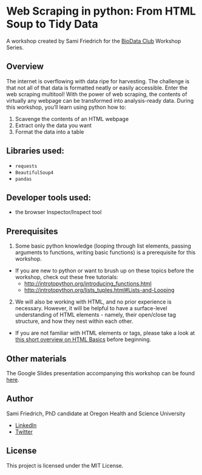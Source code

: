 # Web Scraping in python: From HTML Soup to Tidy Data

A workshop created by Sami Friedrich for the [BioData Club](https://biodata-club.github.io/) Workshop Series.


## Overview
The internet is overflowing with data ripe for harvesting. The challenge is that not all of that data is formatted neatly or easily accessible. Enter the web scraping multitool! With the power of web scraping, the contents of virtually any webpage can be transformed into analysis-ready data. During this workshop, you’ll learn using python how to:
 
1. Scavenge the contents of an HTML webpage
2. Extract only the data you want
3. Format the data into a table

## Libraries used:
  - `requests`
  - `BeautifulSoup4`
  - `pandas`

## Developer tools used:
  - the browser Inspector/Inspect tool

## Prerequisites
1. Some basic python knowledge (looping through list elements, passing arguments to functions, writing basic functions) is a prerequisite for this workshop. 
  - If you are new to python or want to brush up on these topics before the workshop, check out these free tutorials:
    - http://introtopython.org/introducing_functions.html
    - http://introtopython.org/lists_tuples.html#Lists-and-Looping
2. We will also be working with HTML, and no prior experience is necessary.  However, it will be helpful to have a surface-level understanding of HTML elements - namely, their open/close tag structure, and how they nest within each other.
  - If you are not familiar with HTML elements or tags, please take a look at [this short overview on HTML Basics](https://developer.mozilla.org/en-US/docs/Learn/Getting_started_with_the_web/HTML_basics) before beginning.
  
 ## Other materials
  The Google Slides presentation accompanying this workshop can be found [here](https://docs.google.com/presentation/d/1ebdksaWybsPGxfdEWMW1Yz00m4g5wyR2Vk1Lue8IHGU/edit?usp=sharing).
  
 ## Author
Sami Friedrich, PhD candidate at Oregon Health and Science University
- [LinkedIn](https://www.linkedin.com/in/sami-friedrich/)
- [Twitter](https://twitter.com/SamiFriedrich)
 
## License
This project is licensed under the MIT License.
